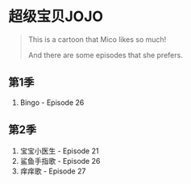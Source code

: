 # 超级宝贝JOJO

> This is a cartoon that Mico likes so much!
> 
> And there are some episodes that she prefers.

## 第1季

1. Bingo - Episode 26

## 第2季

1. 宝宝小医生 - Episode 21
2. 鲨鱼手指歌 - Episode 26
3. 痒痒歌 - Episode 27